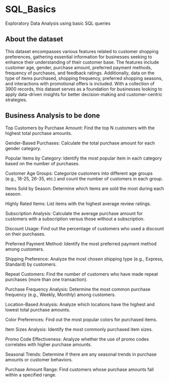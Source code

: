 # SQL_Basics
Exploratory Data Analysis using basic SQL queries

## About the dataset
This dataset encompasses various features related to customer shopping preferences, gathering essential information for businesses seeking to enhance their understanding of their customer base. The features include customer age, gender, purchase amount, preferred payment methods, frequency of purchases, and feedback ratings. Additionally, data on the type of items purchased, shopping frequency, preferred shopping seasons, and interactions with promotional offers is included. With a collection of 3900 records, this dataset serves as a foundation for businesses looking to apply data-driven insights for better decision-making and customer-centric strategies.

## Business Analysis to be done
Top Customers by Purchase Amount: Find the top N customers with the highest total purchase amounts.

Gender-Based Purchases: Calculate the total purchase amount for each gender category.

Popular Items by Category: Identify the most popular item in each category based on the number of purchases.

Customer Age Groups: Categorize customers into different age groups (e.g., 18-25, 26-35, etc.) and count the number of customers in each group.

Items Sold by Season: Determine which items are sold the most during each season.

Highly Rated Items: List items with the highest average review ratings.

Subscription Analysis: Calculate the average purchase amount for customers with a subscription versus those without a subscription.

Discount Usage: Find out the percentage of customers who used a discount on their purchases.

Preferred Payment Method: Identify the most preferred payment method among customers.

Shipping Preference: Analyze the most chosen shipping type (e.g., Express, Standard) by customers.

Repeat Customers: Find the number of customers who have made repeat purchases (more than one transaction).

Purchase Frequency Analysis: Determine the most common purchase frequency (e.g., Weekly, Monthly) among customers.

Location-Based Analysis: Analyze which locations have the highest and lowest total purchase amounts.

Color Preferences: Find out the most popular colors for purchased items.

Item Sizes Analysis: Identify the most commonly purchased item sizes.

Promo Code Effectiveness: Analyze whether the use of promo codes correlates with higher purchase amounts.

Seasonal Trends: Determine if there are any seasonal trends in purchase amounts or customer behaviors.

Purchase Amount Range: Find customers whose purchase amounts fall within a specified range.

